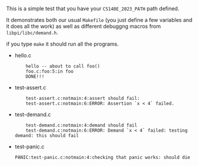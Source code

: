 This is a simple test that you have your `CS140E_2023_PATH` path defined.

It demonstrates both our usual `Makefile` (you just define a few variables
and it does all the work) as well as different debuggng macros from
`libpi/libc/demand.h`.

if you type `make` it should run all the programs.

  - hello.c	

            hello -- about to call foo()
            foo.c:foo:5:in foo
            DONE!!!

  - test-assert.c  

            test-assert.c:notmain:4:assert should fail:
            test-assert.c:notmain:6:ERROR: Assertion `x < 4` failed.

  - test-demand.c  

            test-demand.c:notmain:4:demand should fail
            test-demand.c:notmain:6:ERROR: Demand `x < 4` failed: testing demand: this should fail

  - test-panic.c

        PANIC:test-panic.c:notmain:4:checking that panic works: should die



